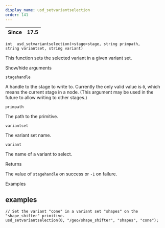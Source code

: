```yaml
---
display_name: usd_setvariantselection
order: 141
---
```

| Since | 17.5 |
| --- | --- |

`int  usd_setvariantselection(<stage>stage, string primpath, string variantset, string variant)`

This function sets the selected variant in a given variant set.

Show/hide arguments

`stagehandle`

A handle to the stage to write to. Currently the only valid value is `0`, which means the current stage in a node. (This argument may be used in the future to allow writing to other stages.)

`primpath`

The path to the primitive.

`variantset`

The variant set name.

`variant`

The name of a variant to select.

Returns

The value of `stagehandle` on success or `-1` on failure.

Examples

## examples

```vex
// Set the variant "cone" in a variant set "shapes" on the "shape_shifter" primitive.
usd_setvariantselection(0, "/geo/shape_shifter", "shapes", "cone");

```
